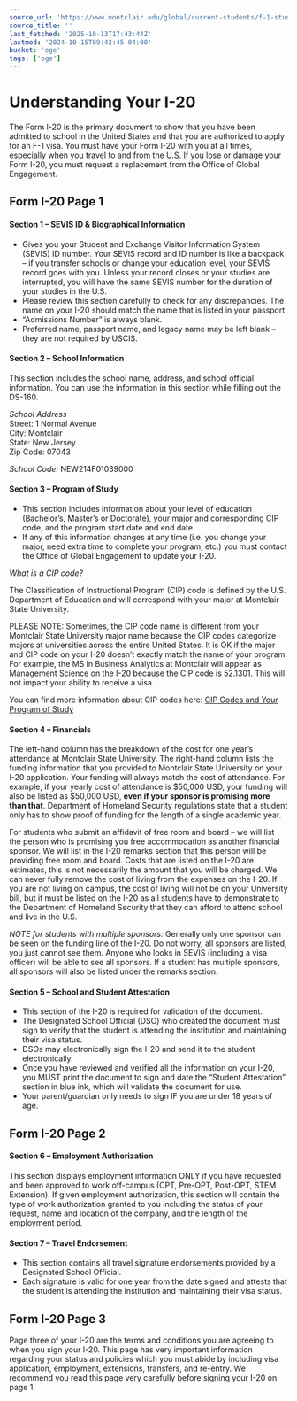 ```yaml
---
source_url: 'https://www.montclair.edu/global/current-students/f-1-students/understanding-your-i-20/'
source_title: ''
last_fetched: '2025-10-13T17:43:44Z'
lastmod: '2024-10-15T09:42:45-04:00'
bucket: 'oge'
tags: ['oge']
---
```


# Understanding Your I-20

The Form I-20 is the primary document to show that you have been admitted to school in the United States and that you are authorized to apply for an F-1 visa. You must have your Form I-20 with you at all times, especially when you travel to and from the U.S. If you lose or damage your Form I-20, you must request a replacement from the Office of Global Engagement.

## Form I-20 Page 1

#### Section 1 – SEVIS ID & Biographical Information

* Gives you your Student and Exchange Visitor Information System (SEVIS) ID number. Your SEVIS record and ID number is like a backpack – if you transfer schools or change your education level, your SEVIS record goes with you. Unless your record closes or your studies are interrupted, you will have the same SEVIS number for the duration of your studies in the U.S.
* Please review this section carefully to check for any discrepancies. The name on your I-20 should match the name that is listed in your passport.
* “Admissions Number” is always blank.
* Preferred name, passport name, and legacy name may be left blank – they are not required by USCIS.

#### Section 2 – School Information

This section includes the school name, address, and school official information. You can use the information in this section while filling out the DS-160. 

*School Address*  
Street: 1 Normal Avenue  
City: Montclair  
State: New Jersey  
Zip Code: 07043

*School Code:* NEW214F01039000

#### Section 3 – Program of Study

* This section includes information about your level of education (Bachelor’s, Master’s or Doctorate), your major and corresponding CIP code, and the program start date and end date.
* If any of this information changes at any time (i.e. you change your major, need extra time to complete your program, etc.) you must contact the Office of Global Engagement to update your I-20.

*What is a CIP code?*

The Classification of Instructional Program (CIP) code is defined by the U.S. Department of Education and will correspond with your major at Montclair State University. 

PLEASE NOTE: Sometimes, the CIP code name is different from your Montclair State University major name because the CIP codes categorize majors at universities across the entire United States. It is OK if the major and CIP code on your I-20 doesn’t exactly match the name of your program. For example, the MS in Business Analytics at Montclair will appear as Management Science on the I-20 because the CIP code is 52.1301. This will not impact your ability to receive a visa. 

You can find more information about CIP codes here: [CIP Codes and Your Program of Study](https://www.montclair.edu/global/cip-codes-and-your-program-of-study/?wp_logged_in=true)

#### Section 4 – Financials

The left-hand column has the breakdown of the cost for one year’s attendance at Montclair State University. The right-hand column lists the funding information that you provided to Montclair State University on your I-20 application. Your funding will always match the cost of attendance. For example, if your yearly cost of attendance is $50,000 USD, your funding will also be listed as $50,000 USD, **even if your sponsor is promising more than that**. Department of Homeland Security regulations state that a student only has to show proof of funding for the length of a single academic year. 

For students who submit an affidavit of free room and board – we will list the person who is promising you free accommodation as another financial sponsor. We will list in the I-20 remarks section that this person will be providing free room and board. Costs that are listed on the I-20 are estimates, this is not necessarily the amount that you will be charged. We can never fully remove the cost of living from the expenses on the I-20. If you are not living on campus, the cost of living will not be on your University bill, but it must be listed on the I-20 as all students have to demonstrate to the Department of Homeland Security that they can afford to attend school and live in the U.S. 

*NOTE for students with multiple sponsors:* Generally only one sponsor can be seen on the funding line of the I-20. Do not worry, all sponsors are listed, you just cannot see them. Anyone who looks in SEVIS (including a visa officer) will be able to see all sponsors. If a student has multiple sponsors, all sponsors will also be listed under the remarks section.

#### Section 5 – School and Student Attestation

* This section of the I-20 is required for validation of the document.
* The Designated School Official (DSO) who created the document must sign to verify that the student is attending the institution and maintaining their visa status.
* DSOs may electronically sign the I-20 and send it to the student electronically.
* Once you have reviewed and verified all the information on your I-20, you MUST print the document to sign and date the “Student Attestation” section in blue ink, which will validate the document for use.
* Your parent/guardian only needs to sign IF you are under 18 years of age.

## Form I-20 Page 2

#### 

#### Section 6 – Employment Authorization

This section displays employment information ONLY if you have requested and been approved to work off-campus (CPT, Pre-OPT, Post-OPT, STEM Extension). If given employment authorization, this section will contain the type of work authorization granted to you including the status of your request, name and location of the company, and the length of the employment period.

#### Section 7 – Travel Endorsement

* This section contains all travel signature endorsements provided by a Designated School Official.
* Each signature is valid for one year from the date signed and attests that the student is attending the institution and maintaining their visa status.

## Form I-20 Page 3

Page three of your I-20 are the terms and conditions you are agreeing to when you sign your I-20. This page has very important information regarding your status and policies which you must abide by including visa application, employment, extensions, transfers, and re-entry. We recommend you read this page very carefully before signing your I-20 on page 1.